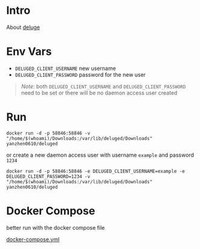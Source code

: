 # Intro

About [deluge](https://deluge-torrent.org/)

# Env Vars

 - `DELUGED_CLIENT_USERNAME` new username
 - `DELUGED_CLIENT_PASSWORD` password for the new user

> *Note*: both `DELUGED_CLIENT_USERNAME` and `DELUGED_CLIENT_PASSWORD` need to be set or there will be no daemon access user created

# Run

```
docker run -d -p 58846:58846 -v "/home/$(whoami)/Downloads:/var/lib/deluged/Downloads" yanzhen0610/deluged
```

or create a new daemon access user with username `example` and password `1234`

```
docker run -d -p 58846:58846 -e DELUGED_CLIENT_USERNAME=example -e DELUGED_CLIENT_PASSWORD=1234 -v "/home/$(whoami)/Downloads:/var/lib/deluged/Downloads" yanzhen0610/deluged
```

# Docker Compose

better run with the docker compose file

[docker-compose.yml](https://github.com/yanzhen0610/dockerfiles/tree/master/deluge)

